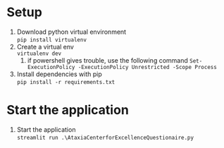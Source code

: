 # Setup

1. Download python virtual environment  
   ```pip install virtualenv```
1. Create a virtual env  
   ```virtualenv dev```  
   1. if powershell gives trouble, use the following command
      ```Set-ExecutionPolicy -ExecutionPolicy Unrestricted -Scope Process```  
1. Install dependencies with pip  
   ```pip install -r requirements.txt```

# Start the application

1. Start the application  
   ```streamlit run .\AtaxiaCenterforExcellenceQuestionaire.py```
